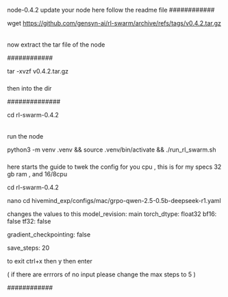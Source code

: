 node-0.4.2
update your node here follow the readme file 
############





wget https://github.com/gensyn-ai/rl-swarm/archive/refs/tags/v0.4.2.tar.gz
######

now extract the tar file of the node 





############




tar -xvzf v0.4.2.tar.gz



#####




then into the dir 




##############




cd rl-swarm-0.4.2




######
 
 
 
 
run the node 



python3 -m venv .venv && source .venv/bin/activate && ./run_rl_swarm.sh



#####


here starts the guide to twek the config for you cpu , this is for my specs 32 gb ram , and 16/8cpu

cd rl-swarm-0.4.2




nano cd hivemind_exp/configs/mac/grpo-qwen-2.5-0.5b-deepseek-r1.yaml 



changes the values to this 
model_revision: main
torch_dtype: float32
bf16: false
tf32: false


gradient_checkpointing: false




save_steps: 20

to exit 
ctrl+x 
then y 
then enter




( if there are errrors of no input please change the max steps to 5 ) 



















############








